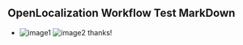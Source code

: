 ## OpenLocalization Workflow Test MarkDown
* ![image1](.\c355a3d4-5fd5-448b-81a2-311179b57ae8.PNG)   ![image2](.\7cc7ed90-e305-483f-ba73-f165bdc406f3.png) 
thanks!